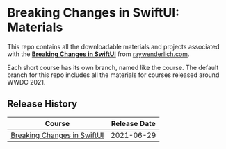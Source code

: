 # Breaking Changes in SwiftUI: Materials

This repo contains all the downloadable materials and projects associated with the **[Breaking Changes in SwiftUI](https://www.raywenderlich.com/25424343-wwdc-2021-breaking-changes-in-swiftui)** from [raywenderlich.com](https://www.raywenderlich.com).

Each short course has its own branch, named like the course. The default branch for this repo includes all the materials for courses released around WWDC 2021.

## Release History

| Course                                                                                  | Release Date |
| --------------------------------------------------------------------------------------- |:------------:|
| [Breaking Changes in SwiftUI](https://github.com/raywenderlich/video-wwdc2021-materials/tree/breaking-changes-swiftUI) | 2021-06-29   |
